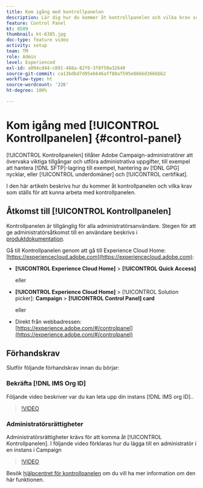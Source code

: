 ```yaml
---
title: Kom igång med kontrollpanelen
description: Lär dig hur du kommer åt kontrollpanelen och vilka krav som ställs för att kunna arbeta med kontrollpanelen.
feature: Control Panel
kt: 8509
thumbnail: kt-6385.jpg
doc-type: feature video
activity: setup
team: TM
role: Admin
level: Experienced
exl-id: a094cd44-c891-468a-82f6-3f8f50a32640
source-git-commit: ca13bdbd7d95e6646aff88af595e866bd3666bb2
workflow-type: ht
source-wordcount: '226'
ht-degree: 100%

---
```


# Kom igång med [!UICONTROL Kontrollpanelen] {#control-panel}

[!UICONTROL Kontrollpanelen] tillåter Adobe Campaign-administratörer att övervaka viktiga tillgångar och utföra administrativa uppgifter, till exempel att hantera [!DNL SFTP]-lagring till exempel, hantering av [!DNL GPG] nycklar, eller [!UICONTROL underdomäner] och [!UICONTROL certifikat].

I den här artikeln beskrivs hur du kommer åt kontrollpanelen och vilka krav som ställs för att kunna arbeta med kontrollpanelen.

## Åtkomst till [!UICONTROL Kontrollpanelen]

Kontrollpanelen är tillgänglig för alla administratörsanvändare. Stegen för att ge administratörsåtkomst till en användare beskrivs i [produktdokumentation](https://experienceleague.adobe.com/docs/control-panel/using/discover-control-panel/managing-permissions.html?lang=sv#discover-control-panel).

Gå till Kontrollpanelen genom att gå till Experience Cloud Home: [https://experiencecloud.adobe.com](https://experiencecloud.adobe.com):

* **[!UICONTROL Experience Cloud Home]** > **[!UICONTROL Quick Access]**

   eller
* **[!UICONTROL Experience Cloud Home]**  > [!UICONTROL Solution picker]: **Campaign** > **[!UICONTROL Control Panel] card**

   eller

* Direkt från webbadressen: [https://experience.adobe.com/#/controlpanel](https://experience.adobe.com/#/controlpanel)

## Förhandskrav

Slutför följande förhandskrav innan du börjar:

### Bekräfta [!DNL IMS Org ID]

Följande video beskriver var du kan leta upp din instans [!DNL IMS org ID]..

>[!VIDEO](https://video.tv.adobe.com/v/27183?quality=12)

### Administratörsrättigheter

Administratörsrättigheter krävs för att komma åt [!UICONTROL Kontrollpanelen].
I följande video förklaras hur du lägga till en administratör i en instans i Campaign

>[!VIDEO](https://video.tv.adobe.com/v/27147?quality=12)

Besök [hjälpcentret för kontrollpanelen](https://experienceleague.adobe.com/docs/control-panel/using/control-panel-home.html?lang=sv) om du vill ha mer information om den här funktionen.
